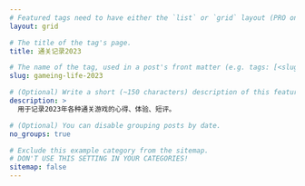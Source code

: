 ```yaml
---
# Featured tags need to have either the `list` or `grid` layout (PRO only).
layout: grid

# The title of the tag's page.
title: 通关记录2023

# The name of the tag, used in a post's front matter (e.g. tags: [<slug>]).
slug: gameing-life-2023

# (Optional) Write a short (~150 characters) description of this featured tag.
description: >
  用于记录2023年各种通关游戏的心得、体验、短评。

# (Optional) You can disable grouping posts by date.
no_groups: true

# Exclude this example category from the sitemap.
# DON'T USE THIS SETTING IN YOUR CATEGORIES!
sitemap: false
---
```

